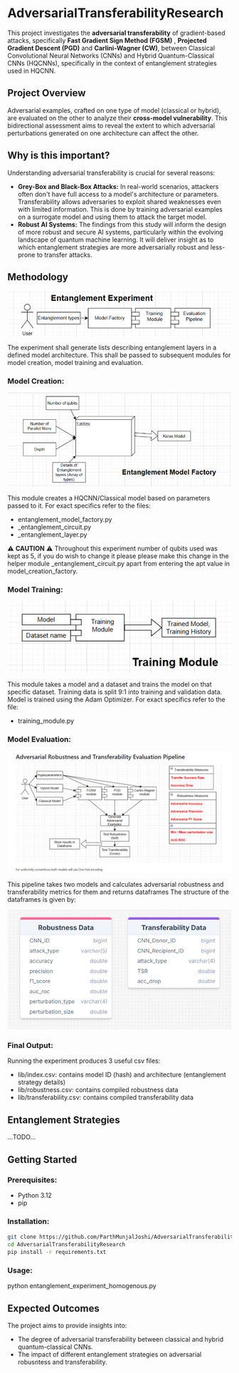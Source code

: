 # AdversarialTransferabilityResearch

 This project investigates the **adversarial transferability** of gradient-based attacks, specifically **Fast Gradient Sign Method (FGSM)** , **Projected Gradient Descent (PGD)** and **Carlini-Wagner (CW)**, between Classical Convolutional Neural Networks (CNNs) and Hybrid Quantum-Classical CNNs (HQCNNs), specifically in the context of entanglement strategies used in HQCNN.

 
## Project Overview

Adversarial examples, crafted on one type of model (classical or hybrid), are evaluated on the other to analyze their **cross-model vulnerability**. This bidirectional assessment aims to reveal the extent to which adversarial perturbations generated on one architecture can affect the other.

## Why is this important?

Understanding adversarial transferability is crucial for several reasons:

  * **Grey-Box and Black-Box Attacks:** In real-world scenarios, attackers often don't have full access to a model's architecture or parameters. Transferability allows adversaries to exploit shared weaknesses even with limited information. This is done by training adversarial examples on a surrogate model and using them to attack the target model.
  * **Robust AI Systems:** The findings from this study will inform the design of more robust and secure AI systems, particularly within the evolving landscape of quantum machine learning. It will deliver insight as to which entanglement strategies are more adversarially robust and less-prone to transfer attacks.

## Methodology

![plot](./lib/EntanglementExperiment.png)

The experiment shall generate lists describing entanglement layers in a defined model architecture.
This shall be passed to subsequent modules for model creation, model training and evaluation.

### Model Creation:

![plot](./lib/EntglModelFactory.png)

This module creates a HQCNN/Classical model based on parameters passed to it. For exact specifics refer to the files:
  * entanglement_model_factory.py
  * _entanglement_circuit.py
  * _entanglement_layer.py

:warning: **CAUTION** :warning: Throughout this experiment number of qubits used was kept as 5, if you do wish to change it please please make this change in the helper module _entanglement_circuit.py apart from entering the apt value in model_creation_factory.

### Model Training:

![plot](./lib/TrainModule.png)

This module takes a model and a dataset and trains the model on that specific dataset. Training data is split 9:1 into training
and validation data. Model is trained using the Adam Optimizer. For exact specifics refer to the file:
  * training_module.py

### Model Evaluation:

![plot](./lib/EvalPipe.png)

This pipeline takes two models and calculates adversarial robustness and transferability metrics for them and returns dataframes
The structure of the dataframes is given by:

![plot](./lib/Dataset_design.png)

### Final Output:
Running the experiment produces 3 useful csv files:
  * lib/index.csv:  contains model ID (hash) and architecture (entanglement strategy details)
  * lib/robustness.csv:  contains compiled robustness data
  * lib/transferability.csv: contains compiled transferability data

## Entanglement Strategies

...TODO...

## Getting Started

### Prerequisites:

  * Python 3.12
  * pip

### Installation:

```bash
git clone https://github.com/ParthMunjalJoshi/AdversarialTransferabilityResearch.git
cd AdversarialTransferabilityResearch
pip install -r requirements.txt
```

### Usage:
python entanglement_experiment_homogenous.py

## Expected Outcomes
The project aims to provide insights into:
  * The degree of adversarial transferability between classical and hybrid quantum-classical CNNs.
  * The impact of different entanglement strategies on adversarial robusntess and transferability.





